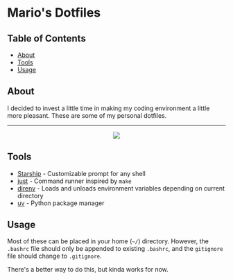 # Mario's Dotfiles

## Table of Contents

- [About](#about)
- [Tools](#tools)
- [Usage](#usage)

## About <a name = "about"></a>

I decided to invest a little time in making my coding environment a little more pleasant. These are some of my personal dotfiles.

<hr>

<div align="center">
  <img src=https://github.com/user-attachments/assets/c62d12dc-2349-4cf5-a464-4bda113032ec>
</div>

## Tools <a name = "tools"></a>

- [Starship](https://starship.rs) - Customizable prompt for any shell
- [just](https://just.systems/man/en/introduction.html) - Command runner inspired by `make`
- [direnv](https://direnv.net) - Loads and unloads environment variables depending on current directory
- [uv](https://docs.astral.sh/uv/) - Python package manager


## Usage <a name = "usage"></a>

Most of these can be placed in your home (`~/`) directory. However, the `.bashrc` file should only be appended to existing `.bashrc`, and the `gitignore` file should change to `.gitignore`.

There's a better way to do this, but kinda works for now.
